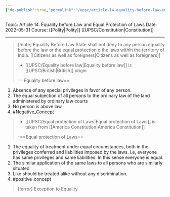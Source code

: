 ```yaml
---
{"dg-publish":true,"permalink":"/upsc/article-14-equality-before-law-and-equal-protection-of-laws/","dgHomeLink":true,"dgPassFrontmatter":false}
---
```


Topic: Article 14. Equality before Law and Equal Protection of Laws
Date: 2022-05-31
Course: [[Polity|Polity]] [[UPSC/Constitution|Constitution]]


---
>[!note] Equality Before Law
>State shall not deny to any person equality before the law or the equal protection o the laws within the territory of India. 
>[[Citizens as well as foreigners|Citizens as well as foreigners]]
>- [[UPSC/Equality before law|Equality before law]] is [[UPSC/British|British]] origin
>
> ==Equality before law== 
<div class="transclusion internal-embed is-loaded"><div class="markdown-embed">

<div class="markdown-embed-title">



</div>


1. Absence of any special privileges in favor of any person.
2. The equal subjection of all persons to the ordinary law of the land administered  by ordinary law courts
3. No person is above law.
4. #Negative_Concept

</div></div>
 
>- [[UPSC/Equal protection of Laws|Equal protection of Laws]] is taken from [[America Constitution|America Constitution]] 
> 
>-==Equal protection of Laws== 
<div class="transclusion internal-embed is-loaded"><div class="markdown-embed">

<div class="markdown-embed-title">



</div>


1. The equality of treatment under equal circumstances, both in the privileges conferred and liabilities imposed by the laws. i.e, everyone has same privileges and same liabilities. In this sense everyone is equal. 
2. The similar application of the same laws to all persons who are similarly situated
3. Like should be treated alike without any discrimination. 
4. #positive_concept 

</div></div>


>[!error] Exception to Equality





